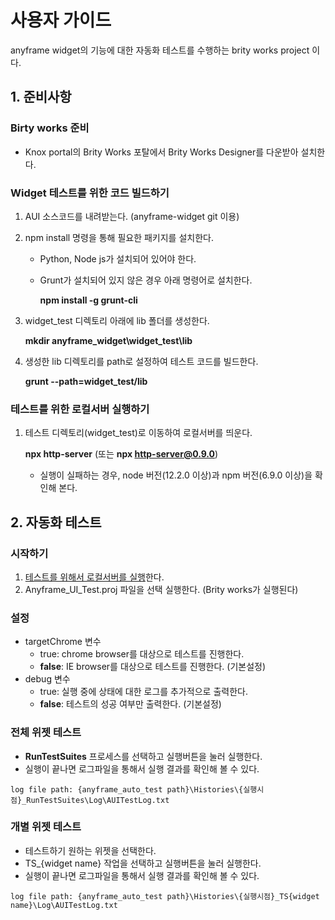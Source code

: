 # 사용자 가이드
anyframe widget의 기능에 대한 자동화 테스트를 수행하는 brity works project 이다.

## 1. 준비사항

### Birty works 준비
* Knox portal의 Brity Works 포탈에서 Brity Works Designer를 다운받아 설치한다.

### Widget 테스트를 위한 코드 빌드하기

1. AUI 소스코드를 내려받는다. (anyframe-widget git 이용)

2. npm install 명령을 통해 필요한 패키지를 설치한다.

	* Python, Node js가 설치되어 있어야 한다.

	* Grunt가 설치되어 있지 않은 경우 아래 명령어로 설치한다.
		
		**npm install -g grunt-cli**

3. widget_test 디렉토리 아래에 lib 폴더를 생성한다.
	
	**mkdir anyframe_widget\widget_test\lib**

4. 생성한 lib 디렉토리를 path로 설정하여 테스트 코드를 빌드한다.
	
	**grunt --path=widget_test/lib**

### <a name="로컬서버">테스트를 위한 로컬서버 실행하기</a>
1. 테스트 디렉토리(widget_test)로 이동하여 로컬서버를 띄운다.

	**npx http-server** (또는 **npx http-server@0.9.0**)
	* 실행이 실패하는 경우, node 버전(12.2.0 이상)과 npm 버전(6.9.0 이상)을 확인해 본다.

## 2. 자동화 테스트
### 시작하기
1. [테스트를 위해서 로컬서버를 실행](#로컬서버)한다.
2. Anyframe_UI_Test.proj 파일을 선택 실행한다. (Brity works가 실행된다)

### 설정
   * targetChrome 변수
        - true: chrome browser를 대상으로 테스트를 진행한다.
        - **false**: IE browser를 대상으로 테스트를 진행한다. (기본설정)
   * debug 변수
        - true: 실행 중에 상태에 대한 로그를 추가적으로 출력한다.
        - **false**: 테스트의 성공 여부만 출력한다. (기본설정)

### 전체 위젯 테스트
   * **RunTestSuites** 프로세스를 선택하고 실행버튼을 눌러 실행한다.
   * 실행이 끝나면 로그파일을 통해서 실행 결과를 확인해 볼 수 있다.
        
	log file path: {anyframe_auto_test path}\Histories\{실행시점}_RunTestSuites\Log\AUITestLog.txt
### 개별 위젯 테스트
   * 테스트하기 원하는 위젯을 선택한다.
   * TS_{widget name} 작업을 선택하고 실행버튼을 눌러 실행한다.
   * 실행이 끝나면 로그파일을 통해서 실행 결과를 확인해 볼 수 있다.
        
	log file path: {anyframe_auto_test path}\Histories\{실행시점}_TS{widget name}\Log\AUITestLog.txt
